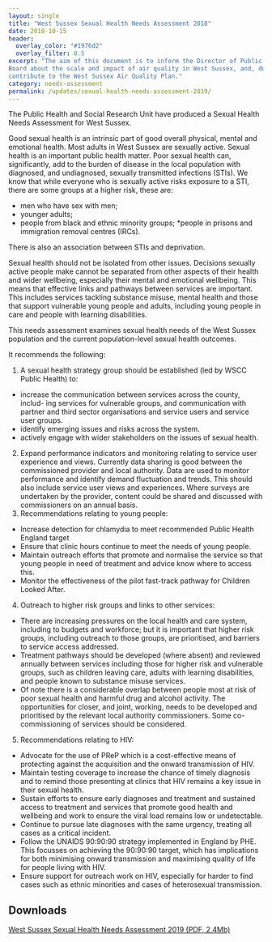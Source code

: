```yaml
---
layout: single
title: "West Sussex Sexual Health Needs Assessment 2018"
date: 2018-10-15
header: 
  overlay_color: "#1976d2"
  overlay_filter: 0.5
excerpt: "The aim of this document is to inform the Director of Public Health and the Health and Wellbeing
Board about the scale and impact of air quality in West Sussex, and, during its development, to
contribute to the West Sussex Air Quality Plan."
category: needs-assessment
permalink: /updates/sexual-health-needs-assessment-2019/
---
```


The Public Health and Social Research Unit have produced a Sexual Health Needs Assessment for West Sussex.

Good sexual health is an intrinsic part of good overall physical, mental and emotional health. Most adults in West Sussex are sexually active. Sexual health is an important public health matter. Poor sexual health can, significantly, add to the burden of disease in the local population with diagnosed, and undiagnosed, sexually transmitted infections (STIs). We know that while everyone who is sexually active risks exposure to a STI, there are some groups at a higher risk, these are:

* men who have sex with men;
* younger adults;
* people from black and ethnic minority groups;
*people in prisons and immigration removal centres (IRCs).

There is also an association between STIs and deprivation.

Sexual health should not be isolated from other issues. Decisions sexually active people make cannot be separated from other aspects of their health and wider wellbeing, especially their mental and emotional wellbeing. This means that effective links and pathways between services are important. This includes services tackling substance misuse, mental health and those that support vulnerable young people and adults, including young people in care and people with learning disabilities.

This needs assessment examines sexual health needs of the West Sussex population and the current population-level sexual health outcomes.

It recommends the following:

1. A sexual health strategy group should be established (led by WSCC Public Health) to:
  * increase the communication between services across the county, includ- ing services for vulnerable groups, and communication with partner and third sector organisations and service users and service user groups.
  * identify emerging issues and risks across the system.
  * actively engage with wider stakeholders on the issues of sexual health.
2. Expand performance indicators and monitoring relating to service user experience and views. Currently data sharing is good between the commissioned provider and local authority. Data are used to monitor performance and identify demand fluctuation and trends. This should also include service user views and experiences. Where surveys are undertaken by the provider, content could be shared and discussed with commissioners on an annual basis.
3. Recommendations relating to young people:
  * Increase detection for chlamydia to meet recommended Public Health England target
  * Ensure that clinic hours continue to meet the needs of young people.
  * Maintain outreach efforts that promote and normalise the service so that young people in need of treatment and advice know where to access this.
  * Monitor the effectiveness of the pilot fast-track pathway for Children Looked After.
4. Outreach to higher risk groups and links to other services:
  * There are increasing pressures on the local health and care system, including to budgets and workforce; but it is important that higher risk groups, including outreach to those groups, are prioritised, and barriers to service access addressed.
  * Treatment pathways should be developed (where absent) and reviewed annually between services including those for higher risk and vulnerable groups, such as children leaving care, adults with learning disabilities, and people known to substance misuse services.
  * Of note there is a considerable overlap between people most at risk of poor sexual health and harmful drug and alcohol activity. The opportunities for closer, and joint, working, needs to be developed and prioritised by the relevant local authority commissioners. Some co-commissioning of services should be considered.
5. Recommendations relating to HIV:
  * Advocate for the use of PReP which is a cost-effective means of protecting against the acquisition and the onward transmission of HIV.
  * Maintain testing coverage to increase the chance of timely diagnosis and to remind those presenting at clinics that HIV remains a key issue in their sexual health.
  * Sustain efforts to ensure early diagnoses and treatment and sustained access to treatment and services that promote good health and wellbeing and work to ensure the viral load remains low or undetectable.
  * Continue to pursue late diagnoses with the same urgency, treating all cases as a critical incident.
  * Follow the UNAIDS 90:90:90 strategy implemented in England by PHE. This focusses on achieving the 90:90:90 target, which has implications for both minimising onward transmission and maximising quality of life for people living with HIV.
  * Ensure support for outreach work on HIV, especially for harder to find cases such as ethnic minorities and cases of heterosexual transmission.
  
  ## Downloads
  [West Sussex Sexual Health Needs Assessment 2019 (PDF, 2.4Mb)](/assets/living-well/West-Sussex-Sexual-Health-Needs-Assessment-2019.pdf)
